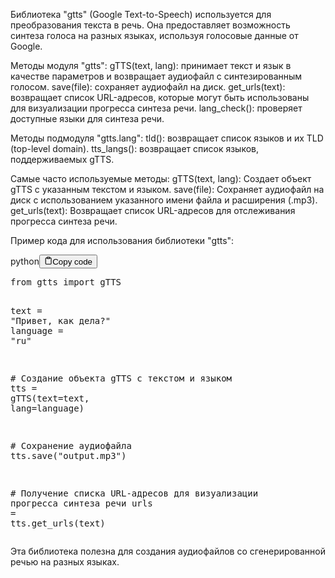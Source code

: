 <p>Библиотека "gtts" (Google Text-to-Speech) используется для преобразования текста в речь.
Она предоставляет возможность синтеза голоса на разных языках, используя голосовые данные от Google.</p>
<p>Методы модуля "gtts":
gTTS(text, lang): принимает текст и язык в качестве параметров и возвращает аудиофайл с синтезированным голосом.
save(file): сохраняет аудиофайл на диск.
get_urls(text): возвращает список URL-адресов, которые могут быть использованы для визуализации прогресса синтеза речи.
lang_check(): проверяет доступные языки для синтеза речи.</p>
<p>Методы подмодуля "gtts.lang":
tld(): возвращает список языков и их TLD (top-level domain).
tts_langs(): возвращает список языков, поддерживаемых gTTS.</p>
<p>Самые часто используемые методы:
gTTS(text, lang): Создает объект gTTS с указанным текстом и языком.
save(file): Сохраняет аудиофайл на диск с использованием указанного имени файла и расширения (.mp3).
get_urls(text): Возвращает список URL-адресов для отслеживания прогресса синтеза речи.</p>
<p>Пример кода для использования библиотеки "gtts":</p>
<div class="code-element"><div class="lang-line"><text>python</text><button class="copy-button" onclick="copyCode(this)"><svg stroke="currentColor" fill="none" stroke-width="2" viewBox="0 0 24 24" stroke-linecap="round" stroke-linejoin="round" class="h-4 w-4" height="1em" width="1em" xmlns="http://www.w3.org/2000/svg"><path d="M16 4h2a2 2 0 0 1 2 2v14a2 2 0 0 1-2 2H6a2 2 0 0 1-2-2V6a2 2 0 0 1 2-2h2"></path><rect x="8" y="2" width="8" height="4" rx="1" ry="1"></rect></svg><text>Copy code</text></button></div><div class="code"><div class="highlight"><pre><span></span><span class="kn">from</span> <span class="nn">gtts</span> <span class="kn">import</span> <span class="n">gTTS</span>

<span class="n">text</span> <span class="o">=</span> <span class="s2">&quot;Привет, как дела?&quot;</span>
<span class="n">language</span> <span class="o">=</span> <span class="s2">&quot;ru&quot;</span>

<span class="c1"># Создание объекта gTTS с текстом и языком</span>
<span class="n">tts</span> <span class="o">=</span> <span class="n">gTTS</span><span class="p">(</span><span class="n">text</span><span class="o">=</span><span class="n">text</span><span class="p">,</span> <span class="n">lang</span><span class="o">=</span><span class="n">language</span><span class="p">)</span>

<span class="c1"># Сохранение аудиофайла</span>
<span class="n">tts</span><span class="o">.</span><span class="n">save</span><span class="p">(</span><span class="s2">&quot;output.mp3&quot;</span><span class="p">)</span>

<span class="c1"># Получение списка URL-адресов для визуализации прогресса синтеза речи</span>
<span class="n">urls</span> <span class="o">=</span> <span class="n">tts</span><span class="o">.</span><span class="n">get_urls</span><span class="p">(</span><span class="n">text</span><span class="p">)</span>
</pre></div></div></div>

<p>Эта библиотека полезна для создания аудиофайлов со сгенерированной речью на разных языках.</p>